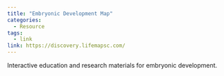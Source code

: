 ```yaml
---
title: "Embryonic Development Map"
categories:
  - Resource
tags:
  - link
link: https://discovery.lifemapsc.com/
---
```


Interactive education and research materials for embryonic development.

